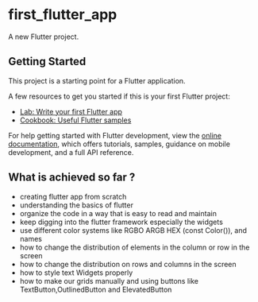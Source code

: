 # first_flutter_app

A new Flutter project.

## Getting Started

This project is a starting point for a Flutter application.

A few resources to get you started if this is your first Flutter project:

- [Lab: Write your first Flutter app](https://docs.flutter.dev/get-started/codelab)
- [Cookbook: Useful Flutter samples](https://docs.flutter.dev/cookbook)

For help getting started with Flutter development, view the
[online documentation](https://docs.flutter.dev/), which offers tutorials,
samples, guidance on mobile development, and a full API reference.

## What is achieved so far ?
- creating flutter app from scratch
- understanding the basics of flutter
- organize the code in a way that is easy to read and maintain
- keep digging into the flutter framework especially the widgets
- use different color systems like RGBO ARGB HEX (const Color()), and names
- how to change the distribution of elements in the column or row in the screen 
- how to change the distribution on rows and columns in the screen
- how to style text Widgets properly
- how to make our grids manually and using buttons like TextButton,OutlinedButton and ElevatedButton